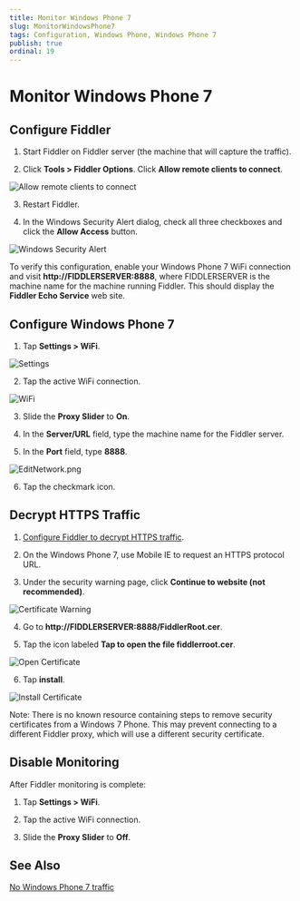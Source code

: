 ```yaml
---
title: Monitor Windows Phone 7
slug: MonitorWindowsPhone7
tags: Configuration, Windows Phone, Windows Phone 7
publish: true
ordinal: 19
---
```


Monitor Windows Phone 7
=======================

Configure Fiddler
-----------------

1. Start Fiddler on Fiddler server (the machine that will capture the traffic).

2. Click **Tools > Fiddler Options**. Click **Allow remote clients to connect**. 

 ![Allow remote clients to connect][1]

3. Restart Fiddler.

4. In the Windows Security Alert dialog, check all three checkboxes and click the **Allow Access** button.

 ![Windows Security Alert][2]

To verify this configuration, enable your Windows Phone 7 WiFi connection and visit **http://FIDDLERSERVER:8888**, where FIDDLERSERVER is the machine name for the machine running Fiddler. This should display the **Fiddler Echo Service** web site.

Configure Windows Phone 7
-------------------------

1. Tap **Settings > WiFi**.

 ![Settings][3]

2. Tap the active WiFi connection.
 
 ![WiFi][4]

3. Slide the **Proxy Slider** to **On**.

4. In the **Server/URL** field, type the machine name for the Fiddler server.

5. In the **Port** field, type **8888**.

 ![EditNetwork.png][5]

6. Tap the checkmark icon.

Decrypt HTTPS Traffic
---------------------
1. [Configure Fiddler to decrypt HTTPS traffic][6].

2. On the Windows Phone 7, use Mobile IE to request an HTTPS protocol URL.

3. Under the security warning page, click **Continue to website (not recommended)**.

 ![Certificate Warning][7]

4. Go to **http://FIDDLERSERVER:8888/FiddlerRoot.cer**.

5. Tap the icon labeled **Tap to open the file fiddlerroot.cer**.

 ![Open Certificate][8]

6. Tap **install**.

 ![Install Certificate][9]

Note: There is no known resource containing steps to remove security certificates from a Windows 7 Phone. This may prevent connecting to a different Fiddler proxy, which will use a different security certificate.

Disable Monitoring
------------------
After Fiddler monitoring is complete:

1. Tap **Settings > WiFi**.

2. Tap the active WiFi connection.

3. Slide the **Proxy Slider** to **Off**.



See Also
--------
[No Windows Phone 7 traffic][10]

[1]: ../../images/MonitorWindowsPhone7/AllowRemoteComputersToConnect.png
[2]: ../../images/MonitorWindowsPhone7/WindowsSecurityAlert.png
[3]: ../../images/MonitorWindowsPhone7/Settings.png
[4]: ../../images/MonitorWindowsPhone7/Wifi.png
[5]: ../../images/MonitorWindowsPhone7/EditNetwork.png
[6]: ./DecryptHTTPS
[7]: ../../images/MonitorWindowsPhone7/CertificateWarning.png
[8]: ../../images/MonitorWindowsPhone7/OpenCertificate.png
[9]: ../../images/MonitorWindowsPhone7/InstallCertificate.png
[10]: ../Troubleshooting/NoWindowsPhone7Traffic
